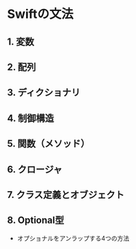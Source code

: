 # Swiftの文法

## 1. 変数
## 2. 配列
## 3. ディクショナリ
## 4. 制御構造

## 5. 関数（メソッド）
## 6. クロージャ
## 7. クラス定義とオブジェクト

## 8. Optional型
- オプショナルをアンラップする4つの方法

